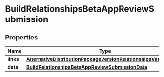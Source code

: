 

# BuildRelationshipsBetaAppReviewSubmission


## Properties

| Name | Type | Description | Notes |
|------------ | ------------- | ------------- | -------------|
|**links** | [**AlternativeDistributionPackageVersionRelationshipsVariantsLinks**](AlternativeDistributionPackageVersionRelationshipsVariantsLinks.md) |  |  [optional] |
|**data** | [**BuildRelationshipsBetaAppReviewSubmissionData**](BuildRelationshipsBetaAppReviewSubmissionData.md) |  |  [optional] |



